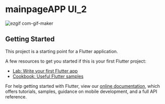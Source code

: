 # mainpageAPP UI_2
![ezgif com-gif-maker](https://user-images.githubusercontent.com/64016453/126431031-b6890ae6-d52d-440e-89ee-a413b9e4bb1a.gif)

## Getting Started

This project is a starting point for a Flutter application.

A few resources to get you started if this is your first Flutter project:

- [Lab: Write your first Flutter app](https://flutter.dev/docs/get-started/codelab)
- [Cookbook: Useful Flutter samples](https://flutter.dev/docs/cookbook)

For help getting started with Flutter, view our
[online documentation](https://flutter.dev/docs), which offers tutorials,
samples, guidance on mobile development, and a full API reference.
